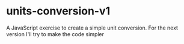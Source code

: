 # units-conversion-v1
A JavaScript exercise to create a simple unit conversion. For the next version I'll try to make the code simpler
